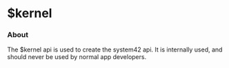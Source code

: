 # $kernel

### About

The $kernel api is used to create the system42 api. It is internally used, and should never be used by normal app developers.
